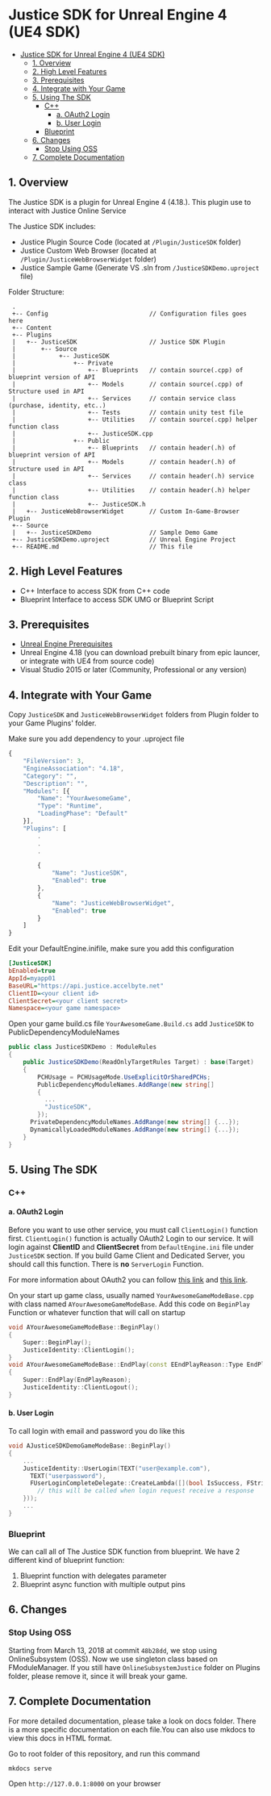 # Justice SDK for Unreal Engine 4 (UE4 SDK)

- [Justice SDK for Unreal Engine 4 (UE4 SDK)](#justice-sdk-for-unreal-engine-4-ue4-sdk)
    - [1. Overview](#1-overview)
    - [2. High Level Features](#2-high-level-features)
    - [3. Prerequisites](#3-prerequisites)
    - [4. Integrate with Your Game](#4-integrate-with-your-game)
    - [5. Using The SDK](#5-using-the-sdk)
        - [C++](#c)
            - [a. OAuth2 Login](#a-oauth2-login)
            - [b. User Login](#b-user-login)
        - [Blueprint](#blueprint)
    - [6. Changes](#6-changes)
        - [Stop Using OSS](#stop-using-oss)
    - [7. Complete Documentation](#7-complete-documentation)


## 1. Overview

The Justice SDK is a plugin for Unreal Engine 4 (4.18.).
This plugin use to interact with Justice Online Service

The Justice SDK includes:

* Justice Plugin Source Code (located at `/Plugin/JusticeSDK` folder)
* Justice Custom Web Browser (located at `/Plugin/JusticeWebBrowserWidget` folder)
* Justice Sample Game (Generate VS .sln from  `/JusticeSDKDemo.uproject` file)

Folder Structure:

```text
 .
 +-- Config                            // Configuration files goes here 
 +-- Content
 +-- Plugins
 |   +-- JusticeSDK                    // Justice SDK Plugin
 |       +-- Source
 |            +-- JusticeSDK
 |                +-- Private
 |                    +-- Blueprints   // contain source(.cpp) of blueprint version of API
 |                    +-- Models       // contain source(.cpp) of Structure used in API
 |                    +-- Services     // contain service class (purchase, identity, etc..)
 |                    +-- Tests        // contain unity test file
 |                    +-- Utilities    // contain source(.cpp) helper function class  
 |                    +-- JusticeSDK.cpp
 |                +-- Public
 |                    +-- Blueprints   // contain header(.h) of blueprint version of API
 |                    +-- Models       // contain header(.h) of Structure used in API
 |                    +-- Services     // contain header(.h) service class
 |                    +-- Utilities    // contain header(.h) helper function class  
 |                    +-- JusticeSDK.h
 |   +-- JusticeWebBrowserWidget       // Custom In-Game-Browser Plugin
 +-- Source
 |   +-- JusticeSDKDemo                // Sample Demo Game
 +-- JusticeSDKDemo.uproject           // Unreal Engine Project
 +-- README.md                         // This file
```

## 2. High Level Features

* C++ Interface to access SDK from C++ code
* Blueprint Interface to access SDK UMG or Blueprint Script

## 3. Prerequisites

* [Unreal Engine Prerequisites](https://docs.unrealengine.com/en-US/GettingStarted/RecommendedSpecifications)
* Unreal Engine 4.18 (you can download prebuilt binary from epic launcer, or integrate with UE4 from source code)
* Visual Studio 2015 or later (Community, Professional or any version)

## 4. Integrate with Your Game

Copy `JusticeSDK` and `JusticeWebBrowserWidget` folders from  Plugin folder to your Game Plugins' folder.

Make sure you add dependency to your .uproject file

```javascript
{
    "FileVersion": 3,
    "EngineAssociation": "4.18",
    "Category": "",
    "Description": "",
    "Modules": [{
        "Name": "YourAwesomeGame",
        "Type": "Runtime",
        "LoadingPhase": "Default"
    }],
    "Plugins": [
        .
        .
        .

        {
            "Name": "JusticeSDK",
            "Enabled": true
        }, 
        {
            "Name": "JusticeWebBrowserWidget",
            "Enabled": true
        }
    ]
}
```

Edit your DefaultEngine.inifile, make sure you add this configuration

```ini
[JusticeSDK]
bEnabled=true
AppId=myapp01
BaseURL="https://api.justice.accelbyte.net"
ClientID=<your client id>
ClientSecret=<your client secret>
Namespace=<your game namespace>

```

Open your game build.cs file `YourAwesomeGame.Build.cs` add `JusticeSDK` to PublicDependencyModuleNames

```csharp
public class JusticeSDKDemo : ModuleRules
{
    public JusticeSDKDemo(ReadOnlyTargetRules Target) : base(Target)
    {
        PCHUsage = PCHUsageMode.UseExplicitOrSharedPCHs;
        PublicDependencyModuleNames.AddRange(new string[]
        { 
          ...
          "JusticeSDK",
        });
      PrivateDependencyModuleNames.AddRange(new string[] {...});
      DynamicallyLoadedModuleNames.AddRange(new string[] {...});
    }
}
```

## 5. Using The SDK

### C++

#### a. OAuth2 Login

Before you want to use other service, you must call `ClientLogin()` function first.
`ClientLogin()` function is actually OAuth2 Login to our service. It will login against **ClientID** and **ClientSecret** from `DefaultEngine.ini` file under `JusticeSDK` section.
If you build Game Client and Dedicated Server, you should call this function. There is **no** `ServerLogin` Function.

For more information about OAuth2 you can follow [this link](https://oauth.net/2/) and [this link](https://docs.microsoft.com/en-us/azure/active-directory/develop/active-directory-protocols-oauth-code).

On your start up game class, usually named `YourAwesomeGameModeBase.cpp` with class named `AYourAwesomeGameModeBase`. Add this code on `BeginPlay` Function or whatever function that will call on startup

```c++
void AYourAwesomeGameModeBase::BeginPlay()
{
    Super::BeginPlay();
    JusticeIdentity::ClientLogin();
}
void AYourAwesomeGameModeBase::EndPlay(const EEndPlayReason::Type EndPlayReason)
{
    Super::EndPlay(EndPlayReason);
    JusticeIdentity::ClientLogout();
}

```

#### b. User Login

To call login with email and password you do like this

```c++
void AJusticeSDKDemoGameModeBase::BeginPlay()
{
    ...
    JusticeIdentity::UserLogin(TEXT("user@example.com"), 
      TEXT("userpassword"),
      FUserLoginCompleteDelegate::CreateLambda([](bool IsSuccess, FString ErrorString, UOAuthTokenJustice* token) {
        // this will be called when login request receive a response 
    }));
    ...
}
```

### Blueprint

We can call all of The Justice SDK function from blueprint. We have 2 different kind of blueprint function:

1. Blueprint function with delegates parameter 
2. Blueprint async function with multiple output pins

## 6. Changes

### Stop Using OSS

Starting from March 13, 2018 at commit `48b28dd`, we stop using OnlineSubsystem (OSS). Now we use singleton class based on FModuleManager.
If you still have `OnlineSubsystemJustice` folder on Plugins folder, please remove it, since it will break your game.
 
## 7. Complete Documentation

For more detailed documentation, please take a look on docs folder. There is a more specific documentation on each file.You can also use mkdocs to view this docs in HTML format.

Go to root folder of this repository, and run this command

```bash
mkdocs serve
```

Open `http://127.0.0.1:8000` on your browser
